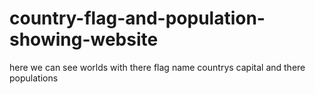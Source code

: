 # country-flag-and-population-showing-website
here we can see worlds with there flag name  countrys  capital  and there populations 
